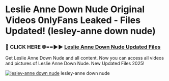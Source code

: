 # Leslie Anne Down Nude Original Videos 0nlyFans Leaked - Files Updated! (lesley-anne down nude)

<h3>🔴 CLICK HERE 🌐==►► <a href="https://tinyurl.com/2p9ay9w9" rel="nofollow">Leslie Anne Down Nude Updated Files</a></h3>

Get Leslie Anne Down Nude and all content. Now you can access all videos and pictures of Leslie Anne Down Nude. New Updated Files 2025!

[![lesley-anne down nude](https://i.imgur.com/KQgVmj3.gif)](https://tinyurl.com/2p9ay9w9)
lesley-anne down nude